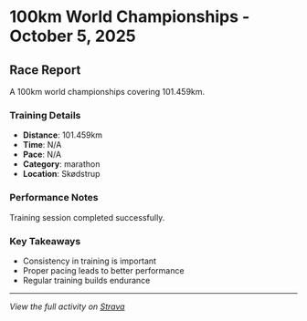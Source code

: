 # 100km World Championships - October 5, 2025

## Race Report

A 100km world championships covering 101.459km.

### Training Details

- **Distance**: 101.459km
- **Time**: N/A
- **Pace**: N/A
- **Category**: marathon
- **Location**: Skødstrup

### Performance Notes

Training session completed successfully.

### Key Takeaways

- Consistency in training is important
- Proper pacing leads to better performance
- Regular training builds endurance

---

_View the full activity on [Strava](https://www.strava.com/activities/13064146904)_
